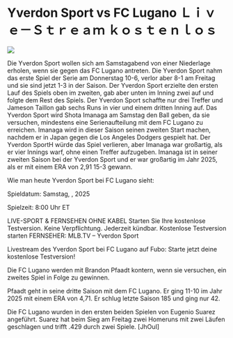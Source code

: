 # Yverdon Sport vs FC Lugano Ｌｉｖｅ－Ｓｔｒｅａｍ ｋｏｓｔｅｎｌｏｓ  
  
  
[![](https://i.imgur.com/qSNzIqt.png)](https://movie.rssnews.media/uvAbjtNN.php)  
  
Die Yverdon Sport wollen sich am Samstagabend von einer Niederlage erholen, wenn sie gegen das FC Lugano antreten. Die Yverdon Sport nahm das erste Spiel der Serie am Donnerstag 10-6, verlor aber 8-1 am Freitag und sie sind jetzt 1-3 in der Saison. Der Yverdon Sport erzielte den ersten Lauf des Spiels oben im zweiten, gab aber unten im Inning zwei auf und folgte dem Rest des Spiels. Der Yverdon Sport schaffte nur drei Treffer und Jameson Taillon gab sechs Runs in vier und einem dritten Inning auf. Das Yverdon Sport wird Shota Imanaga am Samstag den Ball geben, da sie versuchen, mindestens eine Serienaufteilung mit dem FC Lugano zu erreichen. Imanaga wird in dieser Saison seinen zweiten Start machen, nachdem er in Japan gegen die Los Angeles Dodgers gespielt hat. Der Yverdon SportH würde das Spiel verlieren, aber Imanaga war großartig, als er vier Innings warf, ohne einen Treffer aufzugeben. Imanaga ist in seiner zweiten Saison bei der Yverdon Sport und er war großartig im Jahr 2025, als er mit einem ERA von 2,91 15-3 gewann.

Wie man heute Yverdon Sport bei FC Lugano sieht:

Spieldatum: Samstag, , 2025

Spielzeit: 8:00 Uhr ET

LIVE-SPORT & FERNSEHEN OHNE KABEL
Starten Sie Ihre kostenlose Testversion. Keine Verpflichtung. Jederzeit kündbar.
Kostenlose Testversion starten
FERNSEHER: MLB.TV – Yverdon Sport

Livestream des Yverdon Sport bei FC Lugano auf Fubo: Starte jetzt deine kostenlose Testversion!

Die FC Lugano werden mit Brandon Pfaadt kontern, wenn sie versuchen, ein zweites Spiel in Folge zu gewinnen.

Pfaadt geht in seine dritte Saison mit dem FC Lugano. Er ging 11-10 im Jahr 2025 mit einem ERA von 4,71. Er schlug letzte Saison 185 und ging nur 42.

Die FC Lugano wurden in den ersten beiden Spielen von Eugenio Suarez angeführt. Suarez hat beim Sieg am Freitag zwei Homeruns mit zwei Läufen geschlagen und trifft .429 durch zwei Spiele. [JhOuI]
